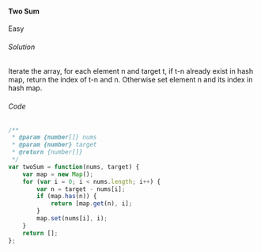 #### Two Sum

Easy

###### Solution

Iterate the array, for each element n and target t, if t-n already exist in hash map, return the index of t-n and n. Otherwise set element n and its index in hash map.

###### Code

```javascript
/**
 * @param {number[]} nums
 * @param {number} target
 * @return {number[]}
 */
var twoSum = function(nums, target) {
    var map = new Map();
    for (var i = 0; i < nums.length; i++) {
        var n = target - nums[i];
        if (map.has(n)) {
            return [map.get(n), i];
        }
        map.set(nums[i], i);
    }
    return [];
};
```

